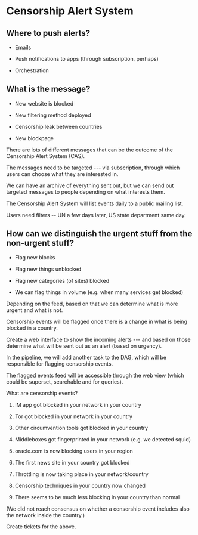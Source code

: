 # Censorship Alert System

## Where to push alerts?

* Emails

* Push notifications to apps (through subscription, perhaps)

* Orchestration

## What is the message?

* New website is blocked

* New filtering method deployed

* Censorship leak between countries

* New blockpage

There are lots of different messages that can be the outcome of the Censorship Alert System (CAS).

The messages need to be targeted --- via subscription, through which users can choose what they are interested in.

We can have an archive of everything sent out, but we can send out targeted messages to people depending on what interests them.

The Censorship Alert System will list events daily to a public mailing list.

Users need filters -- UN a few days later, US state department same day.

## How can we distinguish the urgent stuff from the non-urgent stuff?

* Flag new blocks

* Flag new things unblocked

* Flag new categories (of sites) blocked

* We can flag things in volume (e.g. when many services get blocked)

Depending on the feed, based on that we can determine what is more urgent and what is not.

Censorship events will be flagged once there is a change in what is being blocked in a country.

Create a web interface to show the incoming alerts --- and based on those determine what will be sent out as an alert (based on urgency).

In the pipeline, we will add another task to the DAG, which will be responsible for flagging censorship events.

The flagged events feed will be accessible through the web view (which could be superset, searchable and for queries).

What are censorship events?

1. IM app got blocked in your network in your country

2. Tor got blocked in your network in your country

3. Other circumvention tools got blocked in your country

4. Middleboxes got fingerprinted in your network (e.g. we detected squid)

5. oracle.com is now blocking users in your region

6. The first news site in your country got blocked

7. Throttling is now taking place in your network/country

8. Censorship techniques in your country now changed

9. There seems to be much less blocking in your country than normal

(We did not reach consensus on whether a censorship event includes also the network inside the country.)

Create tickets for the above.
